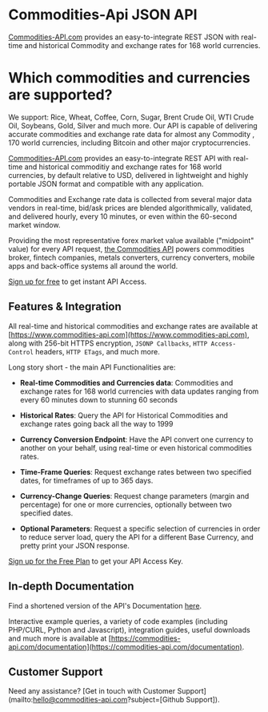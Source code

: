 # Commodities-Api JSON API

[Commodities-API.com](https://www.commodities-api.com) provides an easy-to-integrate REST JSON with real-time and historical Commodity and exchange rates for 168 world currencies.

# Which commodities and currencies are supported?

We support: Rice, Wheat, Coffee, Corn, Sugar, Brent Crude Oil, WTI Crude Oil, Soybeans, Gold, Silver and much more. Our API is capable of delivering accurate commodities and exchange rate data for almost any Commodity , 170 world currencies, including Bitcoin and other major cryptocurrencies.



[Commodities-API.com](https://www.commodities-api.com) provides an easy-to-integrate REST API with real-time and historical commoditiy and exchange rates for 168 world currencies, by default relative to USD, delivered in lightweight and highly portable JSON format and compatible with any application.

Commodities and Exchange rate data is collected from several major data vendors in real-time, bid/ask prices are blended algorithmically, validated, and delivered hourly, every 10 minutes, or even within the 60-second market window.

Providing the most representative forex market value available ("midpoint" value) for every API request, [the Commodities API](https://www.commodities-api.com) powers commodities broker, fintech companies, metals converters, currency converters, mobile apps and back-office systems all around the world.


[Sign up for free](https://www.commodities-api.com) to get instant API Access.

## Features & Integration

All real-time and historical commodities and exchange rates are available at [https://www.commodities-api.com](https://www.commodities-api.com), along with 256-bit HTTPS encryption, `JSONP Callbacks`,
`HTTP Access-Control` headers, `HTTP ETags`, and much more.

Long story short - the main API Functionalities are:

* **Real-time Commodities and Currencies data**:
Commodities and exchange rates for 168 world currencies with data updates ranging from every 60 minutes down to stunning 60 seconds 

* **Historical Rates**:
Query the API for Historical Commodities and exchange rates going back all the way to 1999

* **Currency Conversion Endpoint**:
Have the API convert one currency to another on your behalf, using real-time or even historical commodities rates.

* **Time-Frame Queries**:
Request exchange rates between two specified dates, for timeframes of up to 365 days.

* **Currency-Change Queries**:
Request change parameters (margin and percentage) for one or more currencies, optionally between two specified dates.

* **Optional Parameters**:
Request a specific selection of currencies in order to reduce server load, query the API for a different Base Currency, and pretty print your JSON response.

[Sign up for the Free Plan](https://www.commodities-api.com) to get your API Access Key.

## In-depth Documentation

Find a shortened version of the API's Documentation [here](https://commodities-api.com/documentation).

Interactive example queries, a variety of code examples (including PHP/CURL, Python and Javascript), integration guides, useful downloads and much more is available at [https://commodities-api.com/documentation](https://commodities-api.com/documentation).

## Customer Support
Need any assistance? [Get in touch with Customer Support](mailto:hello@commodities-api.com?subject=[Github Support]).
